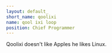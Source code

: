 ```yaml
---
layout: default_
short_name: qoolixi
name: qool ixi loop
position: Chief Programmer
---
```

Qoolixi doesn't like Apples he likes Linux.